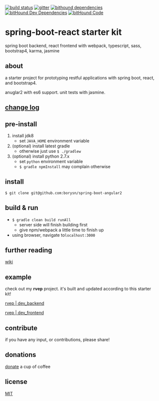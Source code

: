 [![build status](https://travis-ci.org/borysn/spring-boot-angular2.svg?branch=master)](https://travis-ci.org/borysn/spring-boot-angular2)
[![gitter](https://badges.gitter.im/borysn/spring-boot-angular2.svg)](https://gitter.im/borysn/spring-boot-angular2?utm_source=badge&utm_medium=badge&utm_campaign=pr-badge)
[![bithound dependencies](https://www.bithound.io/github/borysn/spring-boot-angular2/badges/dependencies.svg)](https://www.bithound.io/github/borysn/spring-boot-angular2/master/dependencies/npm)
[![bitHound Dev Dependencies](https://www.bithound.io/github/borysn/spring-boot-angular2/badges/devDependencies.svg)](https://www.bithound.io/github/borysn/spring-boot-angular2/master/dependencies/npm)
[![bitHound Code](https://www.bithound.io/github/borysn/spring-boot-angular2/badges/code.svg)](https://www.bithound.io/github/borysn/spring-boot-angular2)

# spring-boot-react starter kit

spring boot backend, react frontend with webpack, typescript, sass, bootstrap4, karma, jasmine

## about

a starter project for prototyping restful applications with spring boot, react, and bootstrap4.

anuglar2 with es6 support. unit tests with jasmine.

## [change log](https://github.com/borysn/spring-boot-angular2/blob/master/CHANGELOG.md)

## pre-install

1. install jdk8
    - set `JAVA_HOME` environment variable
1. (optional) install latest gradle
    - otherwise just use `$ ./gradlew`
1. (optional) install python 2.7.x
    - set `python` environment variable
    - `$ gradle npmInstall` may complain otherwise

## install

`$ git clone git@github.com:borysn/spring-boot-angular2`

## build & run

* `$ gradle clean build runAll`
    - server side will finish building first
    - give npm/webpack a little time to finish up
* using browser, navigate to`localhost:3000`

## further reading

[wiki](https://github.com/borysn/spring-boot-angular2/wiki)

## example

check out my **rvep** project. it's built and updated according to this starter kit!

[rvep | dev_backend](https://github.com/rvep/dev_backend)

[rvep | dev_frontend](https://github.com/rvep/dev_frontend)

## contribute

if you have any input, or contributions, please share!

## donations
[donate](https://www.paypal.me/BorysNiewiadomski) a cup of coffee

## license
[MIT](/LICENSE)
